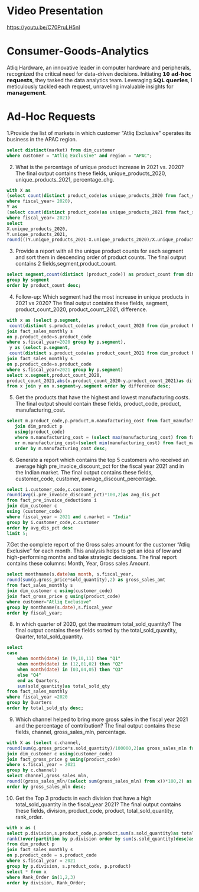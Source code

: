 # Video Presentation
https://youtu.be/C70PruLH5nI

# Consumer-Goods-Analytics
Atliq Hardware, an innovative leader in computer hardware and peripherals, recognized the critical need for data-driven decisions. Initiating 𝟭𝟬 𝗮𝗱-𝗵𝗼𝗰 𝗿𝗲𝗾𝘂𝗲𝘀𝘁𝘀, they tasked the data analytics team. Leveraging 𝗦𝗤𝗟 𝗾𝘂𝗲𝗿𝗶𝗲𝘀, I meticulously tackled each request, unraveling invaluable insights for 𝗺𝗮𝗻𝗮𝗴𝗲𝗺𝗲𝗻𝘁.
# Ad-Hoc Requests
1.Provide the list of markets in which customer "Atliq Exclusive" operates its business in the APAC region.
```sql
select distinct(market) from dim_customer
where customer = "Atliq Exclusive" and region = "APAC";
```
2. What is the percentage of unique product increase in 2021 vs. 2020? The
final output contains these fields,
unique_products_2020,
unique_products_2021,
percentage_chg.
```sql
with X as
(select count(distinct product_code)as unique_products_2020 from fact_sales_monthly
where fiscal_year= 2020),
Y as
(select count(distinct product_code)as unique_products_2021 from fact_sales_monthly
where fiscal_year= 2021)
select
X.unique_products_2020,
Y.unique_products_2021,
round(((Y.unique_products_2021-X.unique_products_2020)/X.unique_products_2020)*100,2) as percentage_change from X,Y;
```
3. Provide a report with all the unique product counts for each segment and
sort them in descending order of product counts. The final output contains
2 fields,segment,product_count.
```sql
select segment,count(distinct (product_code)) as product_count from dim_product
group by segment
order by product_count desc;
```
4. Follow-up: Which segment had the most increase in unique products in
2021 vs 2020? The final output contains these fields,
segment,
product_count_2020,
product_count_2021,
difference.
```sql
with x as (select p.segment,
 count(distinct s.product_code)as product_count_2020 from dim_product P
join fact_sales_monthly s 
on p.product_code=s.product_code
where s.fiscal_year=2020 group by p.segment),
 y as (select p.segment,
 count(distinct s.product_code)as product_count_2021 from dim_product P
join fact_sales_monthly s 
on p.product_code=s.product_code
where s.fiscal_year=2021 group by p.segment)
select x.segment,product_count_2020,
product_count_2021,abs(x.product_count_2020-y.product_count_2021)as difference                     
from x join y on x.segment=y.segment order by difference desc;
```
5. Get the products that have the highest and lowest manufacturing costs.
The final output should contain these fields,
product_code,
product,
manufacturing_cost.
```sql
select m.product_code,p.product,m.manufacturing_cost from fact_manufacturing_cost m
   join dim_product p
   using(product_code)
   where m.manufacturing_cost = (select max(manufacturing_cost) from fact_manufacturing_cost)
   or m.manufacturing_cost=(select min(manufacturing_cost) from fact_manufacturing_cost)
   order by m.manufacturing_cost desc;
```
6. Generate a report which contains the top 5 customers who received an
average high pre_invoice_discount_pct for the fiscal year 2021 and in the
Indian market. The final output contains these fields,
customer_code,
customer,
average_discount_percentage.
```sql
select i.customer_code,c.customer,
round(avg(i.pre_invoice_discount_pct)*100,2)as avg_dis_pct 
from fact_pre_invoice_deductions i
join dim_customer c 
using (customer_code)
where fiscal_year = 2021 and c.market = "India"
group by i.customer_code,c.customer
order by avg_dis_pct desc
limit 5;
```
7.Get the complete report of the Gross sales amount for the customer “Atliq
Exclusive” for each month. This analysis helps to get an idea of low and
high-performing months and take strategic decisions.
The final report contains these columns:
Month,
Year,
Gross sales Amount.
```sql
select monthname(s.date)as month, s.fiscal_year,
round(sum(g.gross_price*sold_quantity),2) as gross_sales_amt 
from fact_sales_monthly s
join dim_customer c using(customer_code)
join fact_gross_price g using(product_code)
where customer="Atliq Exclusive"
group by monthname(s.date),s.fiscal_year
order by fiscal_year;
```
8. In which quarter of 2020, got the maximum total_sold_quantity? The final
output contains these fields sorted by the total_sold_quantity,
Quarter,
total_sold_quantity.
```sql
select
case
    when month(date) in (9,10,11) then "Q1"
    when month(date) in (12,01,02) then "Q2"
    when month(date) in (03,04,05) then "Q3"
    else "Q4"
    end as Quarters,
    sum(sold_quantity)as total_sold_qty 
from fact_sales_monthly
where fiscal_year =2020
group by Quarters
order by total_sold_qty desc;
```
9.  Which channel helped to bring more gross sales in the fiscal year 2021
and the percentage of contribution? The final output contains these fields,
channel,
gross_sales_mln,
percentage.
```sql
with X as (select c.channel,
round(sum(g.gross_price*s.sold_quantity)/100000,2)as gross_sales_mln from fact_sales_monthly s
join dim_customer c using(customer_code)
join fact_gross_price g using(product_code)
where s.fiscal_year = 2021
group by c.channel) 
select channel,gross_sales_mln,
round((gross_sales_mln/(select sum(gross_sales_mln) from x))*100,2) as pct from x
order by gross_sales_mln desc;
```
10. Get the Top 3 products in each division that have a high
total_sold_quantity in the fiscal_year 2021? The final output contains these
fields,
division,
product_code,
product,
total_sold_quantity,
rank_order.
```sql
with x as (
select p.division,s.product_code,p.product,sum(s.sold_quantity)as total_sold_qty,
rank()over(partition by p.division order by sum(s.sold_quantity)desc)as "Rank_Order"
from dim_product p
join fact_sales_monthly s
on p.product_code = s.product_code
where s.fiscal_year = 2021
group by p.division, s.product_code, p.product)
select * from x
where Rank_Order in(1,2,3)
order by division, Rank_Order;
```
